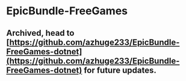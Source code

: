 # EpicBundle-FreeGames
## Archived, head to [https://github.com/azhuge233/EpicBundle-FreeGames-dotnet](https://github.com/azhuge233/EpicBundle-FreeGames-dotnet) for future updates.
